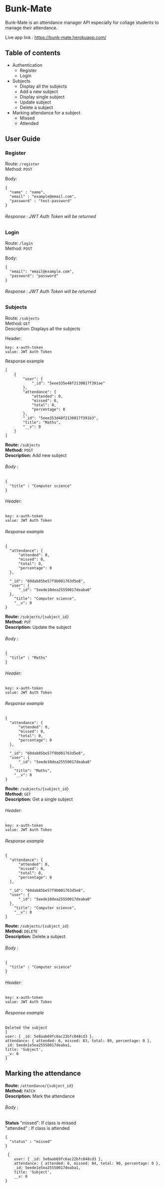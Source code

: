 

# Bunk-Mate
Bunk-Mate is an attendance manager API especially for collage students to manage their attendance.

Live app link : 
https://bunk-mate.herokuapp.com/

## Table of contents

* Authentication
  * Register
  * Login
* Subjects
  * Display all the subjects
  * Add a new subject
  * Display single subject
  * Update subject
  * Delete a subject
* Marking attendance for a subject
  * Missed
  * Attended


## User Guide

### Register

Route: ```/register``` <br />
Method: ```POST``` <br />

Body: 
    
    {
      "name" : "name",
      "email" : "example@email.com",
      "password" : "test-password"
    }
    

###### Response : JWT Auth Token will be returned

### Login

Route: ```/login``` <br />
Method: ```POST``` <br />

Body: 
    
    {
      "email": "email@example.com",
      "password": "password"
    } 
    

###### Response : JWT Auth Token will be returned

### Subjects

Route: ``` /subjects ``` <br />
Method: ```GET``` <br />
Description: Displays all the subjects <br />


Header:

```
key: x-auth-token
value: JWT Auth Token
```

Response example

    [
        {
            "user": {
                "_id": "5eee335e48f2130017f391ae"
            },
            "attendance": {
                "attended": 0,
                "missed": 0,
                "total": 0,
                "percentage": 0
            },
            "_id": "5eee353d48f2130017f391b3",
            "title": "Maths",
            "__v": 0
        }
    ]
    
**Route:** ``` /subjects ``` <br />
**Method:** ```POST``` <br />
**Description:** Add new subject <br />


###### Body :

    {
      "title" : "Computer science"
    }

###### Header:

```
key: x-auth-token
value: JWT Auth Token
```

###### Response example

    {
      "attendance": {
          "attended": 0,
          "missed": 0,
          "total": 0,
          "percentage": 0
      },

      "_id": "60dab85be57f9b001763d5e8",
      "user": {
          "_id": "5eede10dea25550017deaba0"
      },
        "title": "Computer science",
        "__v": 0
    }
  
**Route:** ``` /subjects/{subject_id} ``` <br />
**Method:** ```PUT``` <br />
**Description:** Update the subject<br />


###### Body :

    {
      "title" : "Maths"
    }

###### Header:

```
key: x-auth-token
value: JWT Auth Token
```

###### Response example

    {
      "attendance": {
          "attended": 0,
          "missed": 0,
          "total": 0,
          "percentage": 0
      },

      "_id": "60dab85be57f9b001763d5e8",
      "user": {
          "_id": "5eede10dea25550017deaba0"
      },
        "title": "Maths",
        "__v": 0
    }
    
    
**Route:** ``` /subjects/{subject_id} ``` <br />
**Method:** ```GET``` <br />
**Description:** Get a single subject <br />


###### Header:

```
key: x-auth-token
value: JWT Auth Token
```

###### Response example

    {
      "attendance": {
          "attended": 0,
          "missed": 0,
          "total": 0,
          "percentage": 0
      },

      "_id": "60dab85be57f9b001763d5e8",
      "user": {
          "_id": "5eede10dea25550017deaba0"
      },
        "title": "Computer science",
        "__v": 0
    }
    
**Route:** ``` /subjects/{subject_id} ``` <br />
**Method:** ```DELETE``` <br />
**Description:** Delete a subject  <br />


###### Body :

    {
      "title" : "Computer science"
    }

###### Header:

```
key: x-auth-token
value: JWT Auth Token
```

###### Response example

    Deleted the subject
    {
    user: { _id: 5e8aab69fc6ac22bfc048cd3 },
    attendance: { attended: 6, missed: 83, total: 89, percentage: 0 },
    _id: 5eede1e5ea25550017deaba1,
    title: 'Subject',
    __v: 0
    }
    
## Marking the attendance

**Route:** ``` /attendance/{subject_id} ``` <br />
**Method:** ```PATCH``` <br />
**Description:** Mark the attendance  <br />

###### Body :
**Status** 
"missed": If class is missed <br />
"attended" : If class is attended <br />

    {
      "status" : "missed"
    }
    
     {
        user: { _id: 5e8aab69fc6ac22bfc048cd3 },
        attendance: { attended: 6, missed: 84, total: 90, percentage: 0 },
        _id: 5eede1e5ea25550017deaba1,
        title: 'Subject',
        __v: 0
    }



    
    

